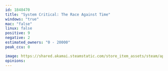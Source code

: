 ```yaml
---
id: 1848470
title: "System Critical: The Race Against Time"
windows: "true"
mac: "false"
linux: false
positive: 9
negative: 2
estimated_owners: "0 - 20000"
peak_ccu: 0

image: https://shared.akamai.steamstatic.com/store_item_assets/steam/apps/1848470/header.jpg?t=1677877110
opinions:
---
```

